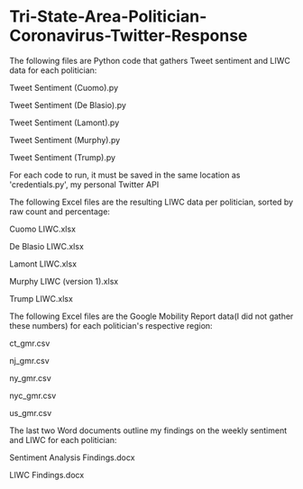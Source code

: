 # Tri-State-Area-Politician-Coronavirus-Twitter-Response

The following files are Python code that gathers Tweet sentiment and LIWC data for each politician:

Tweet Sentiment (Cuomo).py

Tweet Sentiment (De Blasio).py

Tweet Sentiment (Lamont).py

Tweet Sentiment (Murphy).py

Tweet Sentiment (Trump).py


For each code to run, it must be saved in the same location as 'credentials.py', my personal Twitter API



The following Excel files are the resulting LIWC data per politician, sorted by raw count and percentage:

Cuomo LIWC.xlsx

De Blasio LIWC.xlsx

Lamont LIWC.xlsx

Murphy LIWC (version 1).xlsx

Trump LIWC.xlsx



The following Excel files are the Google Mobility Report data(I did not gather these numbers) for each politician's respective region:

ct_gmr.csv

nj_gmr.csv

ny_gmr.csv

nyc_gmr.csv

us_gmr.csv



The last two Word documents outline my findings on the weekly sentiment and LIWC for each politician:

Sentiment Analysis Findings.docx

LIWC Findings.docx

